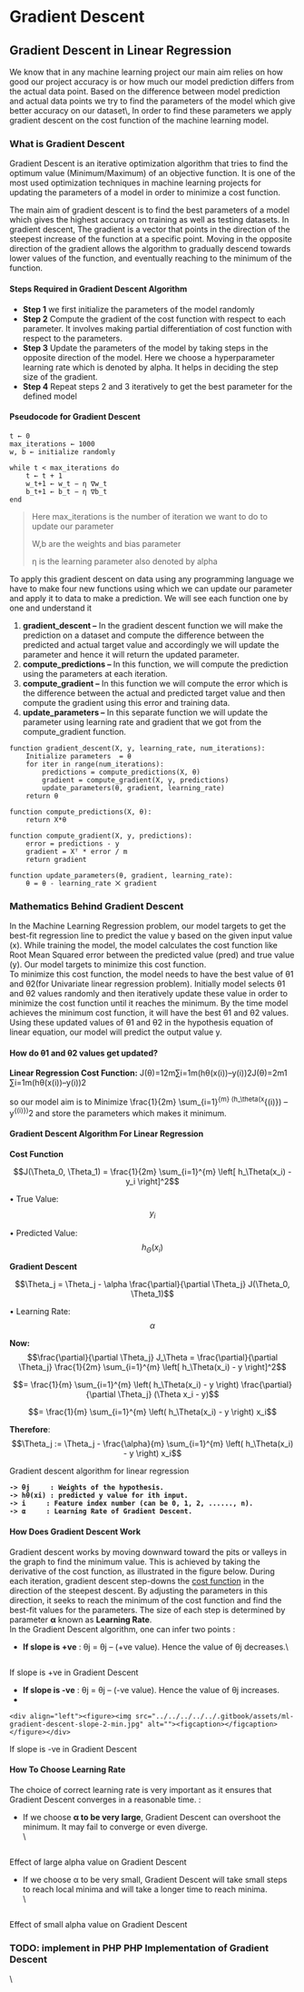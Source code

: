 # Gradient Descent

## Gradient Descent in Linear Regression

We know that in any machine learning project our main aim relies on how good our project accuracy is or how much our model prediction differs from the actual data point. Based on the difference between model prediction and actual data points we try to find the parameters of the model which give better accuracy on our dataset\\, In order to find these parameters we apply gradient descent on the cost function of the machine learning model.

### What is Gradient Descent

Gradient Descent is an iterative optimization algorithm that tries to find the optimum value (Minimum/Maximum) of an objective function. It is one of the most used optimization techniques in machine learning projects for updating the parameters of a model in order to minimize a cost function.

The main aim of gradient descent is to find the best parameters of a model which gives the highest accuracy on training as well as testing datasets. In gradient descent, The gradient is a vector that points in the direction of the steepest increase of the function at a specific point. Moving in the opposite direction of the gradient allows the algorithm to gradually descend towards lower values of the function, and eventually reaching to the minimum of the function.

#### Steps Required in Gradient Descent Algorithm

* **Step 1** we first initialize the parameters of the model randomly
* **Step 2** Compute the gradient of the cost function with respect to each parameter. It involves making partial differentiation of cost function with respect to the parameters.
* **Step 3** Update the parameters of the model by taking steps in the opposite direction of the model. Here we choose a hyperparameter learning rate which is denoted by alpha. It helps in deciding the step size of the gradient.
* **Step 4** Repeat steps 2 and 3 iteratively to get the best parameter for the defined model

#### Pseudocode for Gradient Descent

```
t ← 0
max_iterations ← 1000
w, b ← initialize randomly

while t < max_iterations do
    t ← t + 1
    w_t+1 ← w_t − η ∇w_t
    b_t+1 ← b_t − η ∇b_t
end
```

> Here max\_iterations is the number of iteration we want to do to update our parameter
>
> W,b are the weights and bias parameter
>
> η is the learning parameter also denoted by alpha

To apply this gradient descent on data using any programming language we have to make four new functions using which we can update our parameter and apply it to data to make a prediction. We will see each function one by one and understand it

1. **gradient\_descent –** In the gradient descent function we will make the prediction on a dataset and compute the difference between the predicted and actual target value and accordingly we will update the parameter and hence it will return the updated parameter.
2. **compute\_predictions –** In this function, we will compute the prediction using the parameters at each iteration.
3. **compute\_gradient –** In this function we will compute the error which is the difference between the actual and predicted target value and then compute the gradient using this error and training data.
4. **update\_parameters –** In this separate function we will update the parameter using learning rate and gradient that we got from the compute\_gradient function.

```
function gradient_descent(X, y, learning_rate, num_iterations):
    Initialize parameters  = θ
    for iter in range(num_iterations):
        predictions = compute_predictions(X, θ)
        gradient = compute_gradient(X, y, predictions)
        update_parameters(θ, gradient, learning_rate)
    return θ

function compute_predictions(X, θ):
    return X*θ

function compute_gradient(X, y, predictions):
    error = predictions - y
    gradient = Xᵀ * error / m
    return gradient

function update_parameters(θ, gradient, learning_rate):
    θ = θ - learning_rate ⨉ gradient
```

### Mathematics Behind Gradient Descent

In the Machine Learning Regression problem, our model targets to get the best-fit regression line to predict the value y based on the given input value (x). While training the model, the model calculates the cost function like Root Mean Squared error between the predicted value (pred) and true value (y). Our model targets to minimize this cost function.\
To minimize this cost function, the model needs to have the best value of θ1 and θ2(for Univariate linear regression problem). Initially model selects θ1 and θ2 values randomly and then iteratively update these value in order to minimize the cost function until it reaches the minimum. By the time model achieves the minimum cost function, it will have the best θ1 and θ2 values. Using these updated values of θ1 and θ2 in the hypothesis equation of linear equation, our model will predict the output value y.

#### **How do θ1 and θ2 values get updated?**

**Linear Regression Cost Function:** J(θ)=12m∑i=1m(hθ(x(i))–y(i))2J(θ)=2m1​∑i=1m​(hθ​(x(i))–y(i))2

so our model aim is to Minimize \frac{1}{2m} \sum\_{i=1}<sup>{m} (h\_\theta(x</sup>{(i)}) – y<sup>{(i)})</sup>2 and store the parameters which makes it minimum.

#### **Gradient Descent Algorithm For Linear Regression**

**Cost Function**

$$J(\Theta_0, \Theta_1) = \frac{1}{2m} \sum_{i=1}^{m} \left[ h_\Theta(x_i) - y_i \right]^2$$

• True Value: $$y_i$$

• Predicted Value: $$h_\Theta(x_i)$$

**Gradient Descent**

$$\Theta_j = \Theta_j - \alpha \frac{\partial}{\partial \Theta_j} J(\Theta_0, \Theta_1)$$

• Learning Rate: $$\alpha$$

**Now:**\
$$\frac{\partial}{\partial \Theta_j} J_\Theta = \frac{\partial}{\partial \Theta_j} \frac{1}{2m} \sum_{i=1}^{m} \left[ h_\Theta(x_i) - y \right]^2$$

$$= \frac{1}{m} \sum_{i=1}^{m} \left( h_\Theta(x_i) - y \right) \frac{\partial}{\partial \Theta_j} (\Theta x_i - y)$$

$$= \frac{1}{m} \sum_{i=1}^{m} \left( h_\Theta(x_i) - y \right) x_i$$

**Therefore**: $$\Theta_j := \Theta_j - \frac{\alpha}{m} \sum_{i=1}^{m} \left( h_\Theta(x_i) - y \right) x_i$$

Gradient descent algorithm for linear regression

<pre><code><strong>-> θj     : Weights of the hypothesis.
</strong><strong>-> hθ(xi) : predicted y value for ith input.
</strong><strong>-> i     : Feature index number (can be 0, 1, 2, ......, n).
</strong><strong>-> α     : Learning Rate of Gradient Descent.
</strong></code></pre>

#### How Does Gradient Descent Work

Gradient descent works by moving downward toward the pits or valleys in the graph to find the minimum value. This is achieved by taking the derivative of the cost function, as illustrated in the figure below. During each iteration, gradient descent step-downs the [cost function](https://www.geeksforgeeks.org/ml-cost-function-in-logistic-regression/) in the direction of the steepest descent. By adjusting the parameters in this direction, it seeks to reach the minimum of the cost function and find the best-fit values for the parameters. The size of each step is determined by parameter **α** known as **Learning Rate**.\
In the Gradient Descent algorithm, one can infer two points :

*   **If slope is +ve** : θj = θj – (+ve value). Hence the value of θj decreases.\\

    <div align="left"><figure><img src="../../../../../.gitbook/assets/ml-gradient-descent-slope-1-min.jpg" alt=""><figcaption></figcaption></figure></div>

If slope is +ve in Gradient Descent

* **If slope is -ve** : θj = θj – (-ve value). Hence the value of θj increases.
*

```
<div align="left"><figure><img src="../../../../../.gitbook/assets/ml-gradient-descent-slope-2-min.jpg" alt=""><figcaption></figcaption></figure></div>
```

If slope is -ve in Gradient Descent

#### How To Choose Learning Rate

The choice of correct learning rate is very important as it ensures that Gradient Descent converges in a reasonable time. :

*   If we choose **α to be very large**, Gradient Descent can overshoot the minimum. It may fail to converge or even diverge.\
    \\

    <div align="left"><figure><img src="../../../../../.gitbook/assets/ml-gradient-descent-slope-3-min.jpg" alt=""><figcaption></figcaption></figure></div>

Effect of large alpha value on Gradient Descent

*   If we choose α to be very small, Gradient Descent will take small steps to reach local minima and will take a longer time to reach minima.\
    \\

    <div align="left"><figure><img src="../../../../../.gitbook/assets/ml-gradient-descent-slope-4-min.jpg" alt=""><figcaption></figcaption></figure></div>

Effect of small alpha value on Gradient Descent

### TODO: implement in PHP PHP Implementation of Gradient Descent

\\
